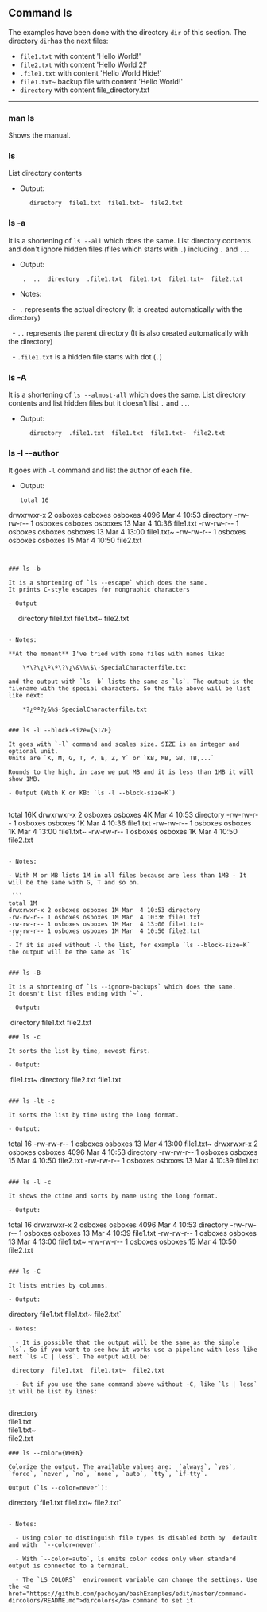## Command ls

The examples have been done with the directory `dir` of this section.
The directory `dir`has the next files:
- `file1.txt` with content 'Hello World!'
- `file2.txt` with content 'Hello World 2!'
- `.file1.txt` with content 'Hello World Hide!'
- `file1.txt~` backup file with content 'Hello World!'
- `directory` with content file_directory.txt

----
### man ls

Shows the manual.

### ls

List directory contents

- Output:
```
      directory  file1.txt  file1.txt~  file2.txt
```      

### ls -a 

It is a shortening of `ls --all` which does the same.
List directory contents and don't ignore hidden files (files which starts with `.`) including `.` and `..`.

- Output:
```
    .  ..  directory  .file1.txt  file1.txt  file1.txt~  file2.txt
```
- Notes: 

   -  `.`  represents the actual directory (It is created automatically with the directory)
  
   -  `..` represents the parent directory (It is also created automatically with the directory)
   
   - `.file1.txt` is a hidden file  starts with dot (`.`) 
   

### ls -A

It is a shortening of `ls --almost-all` which does the same.
List directory contents and list hidden files  but it doesn't list `.` and `..`.

- Output:
```
      directory  .file1.txt  file1.txt  file1.txt~  file2.txt
```     

### ls -l --author

It goes with `-l` command and list the author of each file.
- Output: 

   ```
   total 16
drwxrwxr-x 2 osboxes osboxes osboxes 4096 Mar  4 10:53 directory
-rw-rw-r-- 1 osboxes osboxes osboxes   13 Mar  4 10:36 file1.txt
-rw-rw-r-- 1 osboxes osboxes osboxes   13 Mar  4 13:00 file1.txt~
-rw-rw-r-- 1 osboxes osboxes osboxes   15 Mar  4 10:50 file2.txt
   ```


### ls -b

It is a shortening of `ls --escape` which does the same.
It prints C-style escapes for nongraphic characters
 
- Output
```
      directory  file1.txt  file1.txt~  file2.txt
``` 
 
- Notes:
 
**At the moment** I've tried with some files with names like: 

    \*\?\¿\º\ª\?\¿\&\%\$\·SpecialCharacterfile.txt
    
and the output with `ls -b` lists the same as `ls`. The output is the filename with the special characters. So the file above will be list like next:

    *?¿ºª?¿&%$·SpecialCharacterfile.txt
  

### ls -l --block-size={SIZE}

It goes with `-l` command and scales size. SIZE is an integer and optional unit. 
Units are `K, M, G, T, P, E, Z, Y` or `KB, MB, GB, TB,...`

Rounds to the high, in case we put MB and it is less than 1MB it will show 1MB.

- Output (With K or KB: `ls -l --block-size=K`)


   ```
   total 16K
drwxrwxr-x 2 osboxes osboxes 4K Mar  4 10:53 directory
-rw-rw-r-- 1 osboxes osboxes 1K Mar  4 10:36 file1.txt
-rw-rw-r-- 1 osboxes osboxes 1K Mar  4 13:00 file1.txt~
-rw-rw-r-- 1 osboxes osboxes 1K Mar  4 10:50 file2.txt
   ```
   
- Notes:

  - With M or MB lists 1M in all files because are less than 1MB - It will be the same with G, T and so on.
  
    ```
   total 1M
drwxrwxr-x 2 osboxes osboxes 1M Mar  4 10:53 directory
-rw-rw-r-- 1 osboxes osboxes 1M Mar  4 10:36 file1.txt
-rw-rw-r-- 1 osboxes osboxes 1M Mar  4 13:00 file1.txt~
-rw-rw-r-- 1 osboxes osboxes 1M Mar  4 10:50 file2.txt
    ```
  - If it is used without -l the list, for example `ls --block-size=K` the output will be the same as `ls`
  

### ls -B
  
It is a shortening of `ls --ignore-backups` which does the same.
It doesn't list files ending with `~`.
  
- Output:
```
  directory  file1.txt  file2.txt
```
### ls -c

It sorts the list by time, newest first.

- Output:
```
  file1.txt~  directory  file2.txt  file1.txt
```
  
### ls -lt -c

It sorts the list by time using the long format.

- Output:

```
total 16
-rw-rw-r-- 1 osboxes osboxes   13 Mar  4 13:00 file1.txt~
drwxrwxr-x 2 osboxes osboxes 4096 Mar  4 10:53 directory
-rw-rw-r-- 1 osboxes osboxes   15 Mar  4 10:50 file2.txt
-rw-rw-r-- 1 osboxes osboxes   13 Mar  4 10:39 file1.txt
```

### ls -l -c

It shows the ctime and sorts by name using the long format.

- Output:

```
total 16
drwxrwxr-x 2 osboxes osboxes 4096 Mar  4 10:53 directory
-rw-rw-r-- 1 osboxes osboxes   13 Mar  4 10:39 file1.txt
-rw-rw-r-- 1 osboxes osboxes   13 Mar  4 13:00 file1.txt~
-rw-rw-r-- 1 osboxes osboxes   15 Mar  4 10:50 file2.txt
```

### ls -C

It lists entries by columns. 

- Output:
``` 
   directory  file1.txt  file1.txt~  file2.txt`
```
- Notes:

  - It is possible that the output will be the same as the simple `ls`. So if you want to see how it works use a pipeline with less like next `ls -C | less`. The output will be:
```  
     directory  file1.txt  file1.txt~  file2.txt
```
  - But if you use the same command above without -C, like `ls | less`  it will be list by lines:
  
```
directory  
file1.txt  
file1.txt~  
file2.txt
```
### ls --color={WHEN}

Colorize the output. The available values are:  `always`, `yes`, `force`, `never`, `no`, `none`, `auto`, `tty`, `if-tty`.

Output (`ls --color=never`):

``` 
   directory  file1.txt  file1.txt~  file2.txt`
```

- Notes:

  - Using color to distinguish file types is disabled both by  default  and with  `--color=never`.  
  
  - With `--color=auto`, ls emits color codes only when standard output is connected to a terminal. 
  
  - The `LS_COLORS`  environment variable can change the settings. Use the <a href="https://github.com/pachoyan/bashExamples/edit/master/command-dircolors/README.md">dircolors</a> command to set it.
